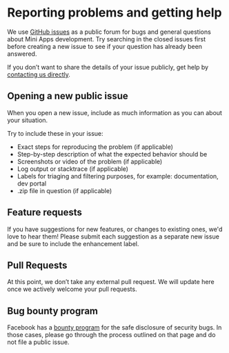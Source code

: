 # Reporting problems and getting help
We use [GitHub issues](https://github.com/facebookexternal/fb_applets/issues) as a public forum for bugs and general questions about Mini Apps development. Try searching in the closed issues first before creating a new issue to see if your question has already been answered.

If you don’t want to share the details of your issue publicly, get help by [contacting us directly](https://www.facebook.com/help/contact/1258886824559730).

## Opening a new public issue

When you open a new issue, include as much information as you can about your situation.

Try to include these in your issue:
 * Exact steps for reproducing the problem (if applicable)
 * Step-by-step description of what the expected behavior should be
 * Screenshots or video of the problem (if applicable)
 * Log output or stacktrace (if applicable)
 * Labels for triaging and filtering purposes, for example: documentation, dev portal
 * .zip file in question (if applicable)

## Feature requests
If you have suggestions for new features, or changes to existing ones, we'd love to hear them! Please submit each suggestion as a separate new issue and be sure to include the enhancement label.

## Pull Requests
At this point, we don’t take any external pull request. We will update here once we actively welcome your pull requests.

## Bug bounty program
Facebook has a [bounty program](https://www.facebook.com/whitehat/) for the safe disclosure of security bugs. In those cases, please go through the process outlined on that page and do not file a public issue.
